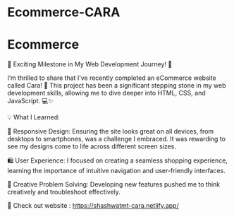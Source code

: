 # Ecommerce-CARA


# Ecommerce


🌟 Exciting Milestone in My Web Development Journey! 🌟

I’m thrilled to share that I’ve recently completed an eCommerce website called Cara! 🎉 This project has been a significant stepping stone in my web development skills, allowing me to dive deeper into HTML, CSS, and JavaScript. 💻✨

💡 What I Learned:

📱 Responsive Design: Ensuring the site looks great on all devices, from desktops to smartphones, was a challenge I embraced. It was rewarding to see my designs come to life across different screen sizes.

🛍️ User Experience: I focused on creating a seamless shopping experience, learning the importance of intuitive navigation and user-friendly interfaces.

🎨 Creative Problem Solving: Developing new features pushed me to think creatively and troubleshoot effectively.


🔗 Check out website : https://shashwatmt-cara.netlify.app/
